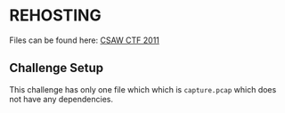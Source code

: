 # REHOSTING

Files can be found here: [CSAW CTF 2011](https://shell-storm.org/repo/CTF/CSAW-2011/Networking/Hardware%20-%20200%20Points/)

## Challenge Setup
This challenge has only one file which which is `capture.pcap` which does not have any dependencies.